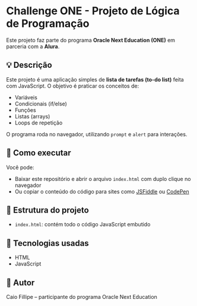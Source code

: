 # Challenge ONE - Projeto de Lógica de Programação

Este projeto faz parte do programa **Oracle Next Education (ONE)** em parceria com a **Alura**.

## 💡 Descrição

Este projeto é uma aplicação simples de **lista de tarefas (to-do list)** feita com JavaScript. O objetivo é praticar os conceitos de:

- Variáveis
- Condicionais (if/else)
- Funções
- Listas (arrays)
- Loops de repetição

O programa roda no navegador, utilizando `prompt` e `alert` para interações.

## 🚀 Como executar

Você pode:

- Baixar este repositório e abrir o arquivo `index.html` com duplo clique no navegador
- Ou copiar o conteúdo do código para sites como [JSFiddle](https://jsfiddle.net/) ou [CodePen](https://codepen.io/)

## 📂 Estrutura do projeto

- `index.html`: contém todo o código JavaScript embutido

## 📄 Tecnologias usadas

- HTML
- JavaScript

## 👤 Autor

Caio Fillipe – participante do programa Oracle Next Education
